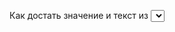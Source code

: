 Как достать значение и текст из <select> блока:
let a = document.getElementById('selectBlockId');
console.log(a.value) и console.log(a.options[a.selectedIndex].text)
